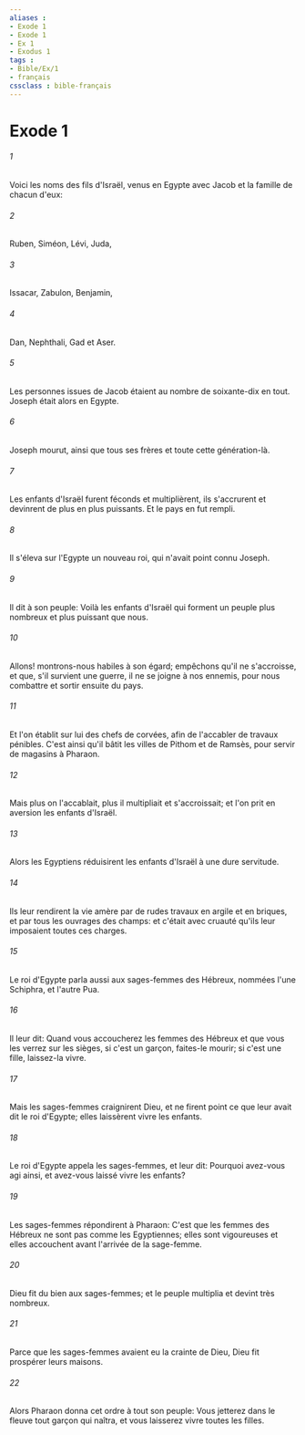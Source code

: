 ```yaml
---
aliases : 
- Exode 1
- Exode 1
- Ex 1
- Exodus 1
tags : 
- Bible/Ex/1
- français
cssclass : bible-français
---
```


# Exode 1

###### 1
Voici les noms des fils d'Israël, venus en Egypte avec Jacob et la famille de chacun d'eux:
###### 2
Ruben, Siméon, Lévi, Juda,
###### 3
Issacar, Zabulon, Benjamin,
###### 4
Dan, Nephthali, Gad et Aser.
###### 5
Les personnes issues de Jacob étaient au nombre de soixante-dix en tout. Joseph était alors en Egypte.
###### 6
Joseph mourut, ainsi que tous ses frères et toute cette génération-là.
###### 7
Les enfants d'Israël furent féconds et multiplièrent, ils s'accrurent et devinrent de plus en plus puissants. Et le pays en fut rempli.
###### 8
Il s'éleva sur l'Egypte un nouveau roi, qui n'avait point connu Joseph.
###### 9
Il dit à son peuple: Voilà les enfants d'Israël qui forment un peuple plus nombreux et plus puissant que nous.
###### 10
Allons! montrons-nous habiles à son égard; empêchons qu'il ne s'accroisse, et que, s'il survient une guerre, il ne se joigne à nos ennemis, pour nous combattre et sortir ensuite du pays.
###### 11
Et l'on établit sur lui des chefs de corvées, afin de l'accabler de travaux pénibles. C'est ainsi qu'il bâtit les villes de Pithom et de Ramsès, pour servir de magasins à Pharaon.
###### 12
Mais plus on l'accablait, plus il multipliait et s'accroissait; et l'on prit en aversion les enfants d'Israël.
###### 13
Alors les Egyptiens réduisirent les enfants d'Israël à une dure servitude.
###### 14
Ils leur rendirent la vie amère par de rudes travaux en argile et en briques, et par tous les ouvrages des champs: et c'était avec cruauté qu'ils leur imposaient toutes ces charges.
###### 15
Le roi d'Egypte parla aussi aux sages-femmes des Hébreux, nommées l'une Schiphra, et l'autre Pua.
###### 16
Il leur dit: Quand vous accoucherez les femmes des Hébreux et que vous les verrez sur les sièges, si c'est un garçon, faites-le mourir; si c'est une fille, laissez-la vivre.
###### 17
Mais les sages-femmes craignirent Dieu, et ne firent point ce que leur avait dit le roi d'Egypte; elles laissèrent vivre les enfants.
###### 18
Le roi d'Egypte appela les sages-femmes, et leur dit: Pourquoi avez-vous agi ainsi, et avez-vous laissé vivre les enfants?
###### 19
Les sages-femmes répondirent à Pharaon: C'est que les femmes des Hébreux ne sont pas comme les Egyptiennes; elles sont vigoureuses et elles accouchent avant l'arrivée de la sage-femme.
###### 20
Dieu fit du bien aux sages-femmes; et le peuple multiplia et devint très nombreux.
###### 21
Parce que les sages-femmes avaient eu la crainte de Dieu, Dieu fit prospérer leurs maisons.
###### 22
Alors Pharaon donna cet ordre à tout son peuple: Vous jetterez dans le fleuve tout garçon qui naîtra, et vous laisserez vivre toutes les filles.

